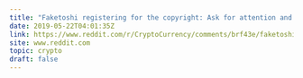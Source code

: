 ```yaml
---
title: "Faketoshi registering for the copyright: Ask for attention and you will get unwanted attention"
date: 2019-05-22T04:01:35Z
link: https://www.reddit.com/r/CryptoCurrency/comments/brf43e/faketoshi_registering_for_the_copyright_ask_for/?utm_medium=RSS&utm_source=hune
site: www.reddit.com
topic: crypto
draft: false
---
```

